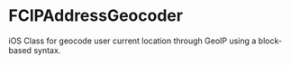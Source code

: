 FCIPAddressGeocoder
===================

iOS Class for geocode user current location through GeoIP using a block-based syntax.
